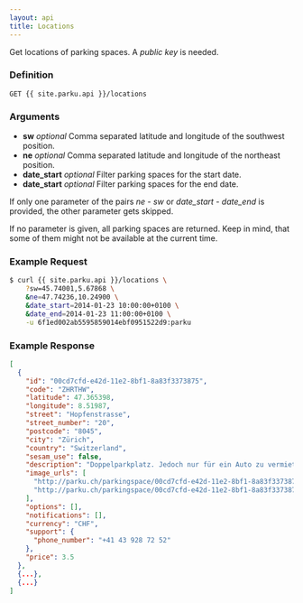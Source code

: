 ```yaml
---
layout: api
title: Locations
---
```


Get locations of parking spaces. A _public key_ is needed.

### Definition

```
GET {{ site.parku.api }}/locations
```

### Arguments

* __sw__ _optional_
	Comma separated latitude and longitude of the southwest position.
* __ne__ _optional_
	Comma separated latitude and longitude of the northeast position.
* __date\_start__ _optional_
	Filter parking spaces for the start date.
* __date\_start__ _optional_
	Filter parking spaces for the end date.

If only one parameter of the pairs _ne_ - _sw_ or _date\_start_ - _date\_end_ is provided, the other parameter gets skipped.

If no parameter is given, all parking spaces are returned. Keep in mind, that some of them might not be available at the current time.

### Example Request

```sh
$ curl {{ site.parku.api }}/locations \
    ?sw=45.74001,5.67868 \
    &ne=47.74236,10.24900 \
    &date_start=2014-01-23 10:00:00+0100 \
    &date_end=2014-01-23 11:00:00+0100 \
    -u 6f1ed002ab5595859014ebf0951522d9:parku
```

### Example Response

```json
[
  {
    "id": "00cd7cfd-e42d-11e2-8bf1-8a83f3373875",
    "code": "ZHRTHW",
    "latitude": 47.365398,
    "longitude": 8.51987,
    "street": "Hopfenstrasse",
    "street_number": "20",
    "postcode": "8045",
    "city": "Zürich",
    "country": "Switzerland",
    "sesam_use": false,
    "description": "Doppelparkplatz. Jedoch nur für ein Auto zu vermieten. Die andere Hälfte wird benötigt. Aufteilung wie im Bild.",
    "image_urls": [
      "http://parku.ch/parkingspace/00cd7cfd-e42d-11e2-8bf1-8a83f3373875/image",
      "http://parku.ch/parkingspace/00cd7cfd-e42d-11e2-8bf1-8a83f3373875/image"
    ],
    "options": [],
    "notifications": [],
    "currency": "CHF",
    "support": {
      "phone_number": "+41 43 928 72 52"
    },
    "price": 3.5
  },
  {...},
  {...}
]
```